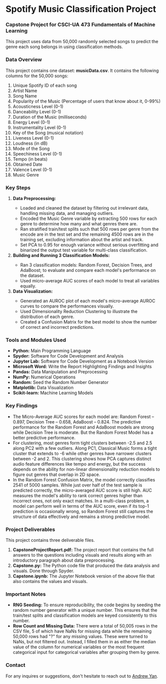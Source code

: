 # Spotify Music Classification Project

<h3>Capstone Project for CSCI-UA 473 Fundamentals of Machine Learning</h3>

This project uses data from 50,000 randomly selected songs to predict the genre each song belongs in using classification methods.

<h3><b>Data Overview</b></h3>
<p>This project contains one dataset: <b>musicData.csv</b>. It contains the following columns for the 50,000 songs:</p>
<ol>
  <li>Unique Spotify ID of each song</li>
  <li>Artist Name</li>
  <li>Song Name</li>
  <li>Popularity of the Music (Percentage of users that know about it, 0-99%)</li>
  <li>Acousticness Level (0-1)</li>
  <li>Danceability Level (0-1)</li>
  <li>Duration of the Music (milliseconds)</li>
  <li>Energy Level (0-1)</li>
  <li>Instrumentality Level (0-1)</li>
  <li>Key of the Song (musical notation)</li>
  <li>Liveness Level (0-1)</li>
  <li>Loudness (in dB)</li>
  <li>Mode of the Song</li>
  <li>Speechiness Level (0-1)</li>
  <li>Tempo (in beats)</li>
  <li>Obtained Date</li>
  <li>Valence Level (0-1)</li>
  <li>Music Genre</li>
</ol>

<h3>Key Steps</h3>
<ol>
  <li><b>Data Preprocessing:</b></li>
  <ul>
    <li>Loaded and cleaned the dataset by filtering out irrelevant data, handling missing data, and managing outliers.</li>
    <li>Encoded the Music Genre variable by extracting 500 rows for each genre to determine how many and what genres there are.</li>
    <li>Ran stratified train/test splits such that 500 rows per genre from the encode are in the test set and the remaining 4500 rows are in the training set, excluding information about the artist and track.</li>
    <li>Set PCA to 0.95 for enough variance without serious overfitting and binarized the output test variable for multi-class classification.</li>
  </ul>
  <li><b>Building and Running 3 Classification Models:</b></li>
  <ul>
    <li>Ran 3 classification models: Random Forest, Decision Trees, and AdaBoost; to evaluate and compare each model's performance on the dataset.</li>
    <li>Used micro-average AUC scores of each model to treat all variables equally.</li>
  </ul>
  <li><b>Data Visualization:</b></li>
  <ul>
    <li>Generated an AUROC plot of each model's micro-average AUROC curves to compare the performances visually.</li>
    <li>Used Dimensionality Reduction Clustering to illustrate the distribution of each genre.</li>
    <li>Created a Confusion Matrix for the best model to show the number of correct and incorrect predictions.</li>
  </ul>
</ol>

<h3>Tools and Modules Used</h3>
<ul>
  <li><b>Python:</b> Main Programming Language</li>
  <li><b>Spyder:</b> Software for Code Development and Analysis</li>
  <li><b>Jupyter Lab:</b> Software for Code Development as a Notebook Version</li>
  <li><b>Microsoft Word:</b> Write the Report Highlighting Findings and Insights</li>
  <li><b>Pandas:</b> Data Manipulation and Preprocessing</li>
  <li><b>NumPy:</b> Numerical Operations</li>
  <li><b>Random:</b> Seed the Random Number Generator</li>
  <li><b>Matplotlib:</b> Data Visualization</li>
  <li><b>Scikit-learn:</b> Machine Learning Models</li>
</ul>

<h3>Key Findings</h3>
<ul>
  <li>The Micro-Average AUC scores for each model are: Random Forest – 0.897, Decision Tree – 0.658, AdaBoost – 0.824. The predictive performance for the Random Forest and AdaBoost models are strong while Decision Tree is moderate. But the Random Forest Model has a better predictive performance.</li>
  <li>For clustering, most genres form tight clusters between -2.5 and 2.5 along PC2 with a few outliers. Along PC1, Classical Music forms a tight cluster that extends to -6 while other genres have narrower clusters between -2 and 2. This clustering shows how PCA captures distinct audio feature differences like tempo and energy, but the success depends on the ability for non-linear dimensionality reduction models to figure out genres that overlap in 2D space.</li>
  <li>In the Random Forest Confusion Matrix, the model correctly classifies 2541 of 5000 samples. While just over half of the test sample is predicted correctly, the micro-averaged AUC score is still high. AUC measures the model's ability to rank correct genres higher than incorrect ones, not only exact matches. In a multi-class problem, a model can perform well in terms of the AUC score, even if its top-1 prediction is occasionally wrong, so Random Forest still captures the structure of data effectively and remains a strong predictive model.</li>
</ul>

<h3>Project Deliverables</h3>
<p>This project contains three deliverable files.</p>
<ol>
  <li><b>CapstoneProjectReport.pdf:</b> The project report that contains the full answers to the questions including visuals and results along with an introductory paragraph about data preprocessing.</li>
  <li><b>Capstone.py:</b> The Python code file that produced the data analysis and visuals. Done through Spyder.</li>
  <li><b>Capstone.ipynb:</b> The Jupyter Notebook version of the above file that also contains the values and visuals.</li>
</ol>

<h3>Important Notes</h3>
<ul>
  <li><b>RNG Seeding:</b> To ensure reproducibility, the code begins by seeding the random number generator with a unique number. This ensures that the train/test splits and classification models are keyed consistently to this number.</li>
  <li><b>Row Count and Missing Data:</b> There were a total of 50,005 rows in the CSV file, 5 of which have NaNs for missing data while the remaining 50,000 rows had "?" for any missing values. These were turned to NaNs, but not filtered out. Instead, I filled them in as either the median value of the column for numerical variables or the most frequent categorical input for categorical variables after grouping them by genre.</li>
</ul>

<h3>Contact</h3>
For any inquires or suggestions, don't hesitate to reach out to <a href="mailto:andrewyan32@gmail.com">Andrew Yan</a>.

